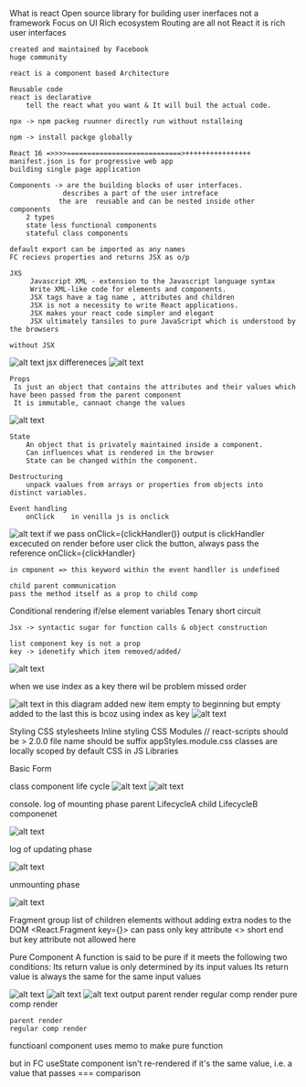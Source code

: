 What is react
    Open source library for building user inerfaces
    not a framework
    Focus on UI
    Rich ecosystem
        Routing are all not React it is  rich user interfaces
    
    created and maintained by Facebook
    huge community

    react is a component based Architecture

    Reusable code
    react is declarative 
        tell the react what you want & It will buil the actual code.

    npx -> npm packeg ruunner directly run without nstalleing 

    npm -> install packge globally 

    React 16 =>>>>============================>++++++++++++++++
    manifest.json is for progressive web app
    building single page application

    Components -> are the building blocks of user interfaces.
                 describes a part of the user intreface
                the are  reusable and can be nested inside other components
        2 types
        state less functional components
        stateful class components

    default export can be imported as any names
    FC recievs properties and returns JSX as o/p

    JXS
         Javascript XML - extension to the Javascript language syntax
         Write XML-like code for elements and components.
         JSX tags have a tag name , attributes and children
         JSX is not a necessity to write React applications.
         JSX makes your react code simpler and elegant
         JSX ultimately tansiles to pure JavaScript which is understood by the browsers

    without JSX
![alt text](image-5.png)
    jsx differeneces
![alt text](image-6.png)

    Props
     Is just an object that contains the attributes and their values which have been passed from the parent component
     It is immutable, cannaot change the values
![alt text](image-7.png)

    State 
        An object that is privately maintained inside a component.
        Can influences what is rendered in the browser
        State can be changed within the component.

    Destructuring
        unpack vaalues from arrays or properties from objects into distinct variables.

    Event handling
        onClick    in venilla js is onclick
![alt text](image-8.png)
    if we pass onClick={clickHandler()} output is clickHandler excecuted on render before user click the button, always pass the reference onClick={clickHandler}  

    in cmponent => this keyword within the event handller is undefined 
 
    child parent communication
    pass the method itself as a prop to child comp

Conditional rendering
    if/else
    element variables
    Tenary 
    short circuit

    Jsx -> syntactic sugar for function calls & object construction

    list component key is not a prop
    key -> idenetify which item removed/added/ 
![alt text](image-9.png)

when we use index as a key there wil be problem missed order

![alt text](image-10.png)
in this diagram added new item empty to beginning but empty added to the last this is bcoz using index as key
![alt text](image-11.png)

Styling
    CSS stylesheets
    Inline styling
    CSS Modules // react-scripts should be > 2.0.0
                file name should be suffix appStyles.module.css
                classes are locally scoped by default
    CSS in JS Libraries

Basic Form

class component life cycle 
![alt text](image-12.png)
![alt text](image-13.png)

console. log of mounting phase parent LifecycleA child LifecycleB  componenet

![alt text](image-14.png)

log of updating phase

![alt text](image-15.png)    

unmounting phase

![alt text](image-16.png)

Fragment
    group list of children elements without adding extra nodes to the DOM 
    <React.Fragment key={}>  can pass only key attribute
    <> short end but key attribute not allowed here

Pure Component
A function is said to be pure if it meets the following two conditions:
Its return value is only determined by its input values
Its return value is always the same for the same input values

![alt text](image-17.png)
![alt text](image-18.png)
![alt text](image-19.png)
output
    parent render
    regular comp render
    pure comp render

    parent render
    regular comp render
 functioanl component uses memo to make pure function

 but in FC useState component isn't re-rendered if it's the same value, i.e. a value that passes === comparison